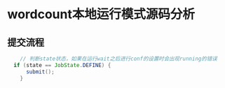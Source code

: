 
# wordcount本地运行模式源码分析

## 提交流程

```java
    // 判断state状态，如果在运行wait之后进行conf的设置时会出现running的错误
  if (state == JobState.DEFINE) {
      submit();
    }
```
